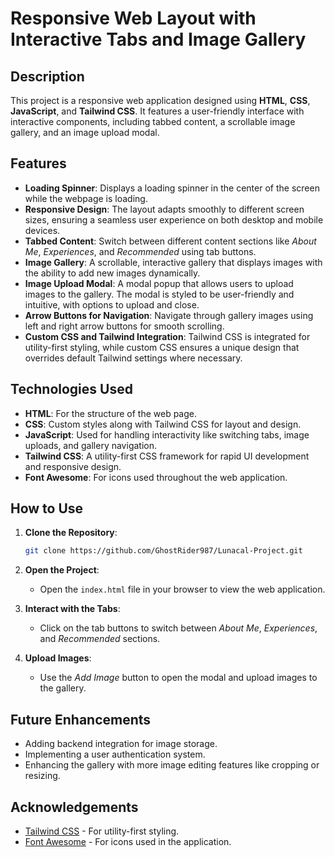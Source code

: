 # Responsive Web Layout with Interactive Tabs and Image Gallery

## Description

This project is a responsive web application designed using **HTML**, **CSS**, **JavaScript**, and **Tailwind CSS**. It features a user-friendly interface with interactive components, including tabbed content, a scrollable image gallery, and an image upload modal.

## Features

- **Loading Spinner**: Displays a loading spinner in the center of the screen while the webpage is loading.
- **Responsive Design**: The layout adapts smoothly to different screen sizes, ensuring a seamless user experience on both desktop and mobile devices.
- **Tabbed Content**: Switch between different content sections like *About Me*, *Experiences*, and *Recommended* using tab buttons.
- **Image Gallery**: A scrollable, interactive gallery that displays images with the ability to add new images dynamically.
- **Image Upload Modal**: A modal popup that allows users to upload images to the gallery. The modal is styled to be user-friendly and intuitive, with options to upload and close.
- **Arrow Buttons for Navigation**: Navigate through gallery images using left and right arrow buttons for smooth scrolling.
- **Custom CSS and Tailwind Integration**: Tailwind CSS is integrated for utility-first styling, while custom CSS ensures a unique design that overrides default Tailwind settings where necessary.

## Technologies Used

- **HTML**: For the structure of the web page.
- **CSS**: Custom styles along with Tailwind CSS for layout and design.
- **JavaScript**: Used for handling interactivity like switching tabs, image uploads, and gallery navigation.
- **Tailwind CSS**: A utility-first CSS framework for rapid UI development and responsive design.
- **Font Awesome**: For icons used throughout the web application.

## How to Use

1. **Clone the Repository**:
   ```bash
   git clone https://github.com/GhostRider987/Lunacal-Project.git
   
2. **Open the Project**: 
   - Open the `index.html` file in your browser to view the web application.

3. **Interact with the Tabs**: 
   - Click on the tab buttons to switch between *About Me*, *Experiences*, and *Recommended* sections.

4. **Upload Images**: 
   - Use the *Add Image* button to open the modal and upload images to the gallery.

## Future Enhancements

- Adding backend integration for image storage.
- Implementing a user authentication system.
- Enhancing the gallery with more image editing features like cropping or resizing.

## Acknowledgements

- [Tailwind CSS](https://tailwindcss.com/) - For utility-first styling.
- [Font Awesome](https://fontawesome.com/) - For icons used in the application.


